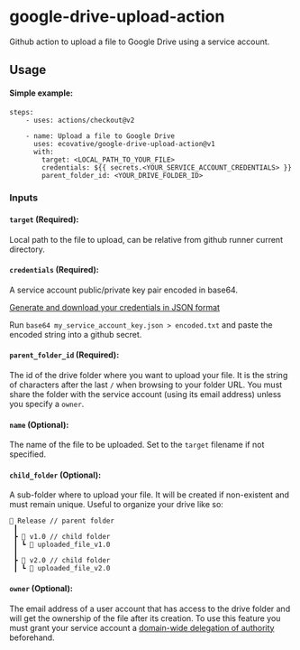 # google-drive-upload-action
Github action to upload a file to Google Drive using a service account.

## Usage
#### Simple example:
```
steps:
    - uses: actions/checkout@v2

    - name: Upload a file to Google Drive
      uses: ecovative/google-drive-upload-action@v1
      with:
        target: <LOCAL_PATH_TO_YOUR_FILE>
        credentials: ${{ secrets.<YOUR_SERVICE_ACCOUNT_CREDENTIALS> }}
        parent_folder_id: <YOUR_DRIVE_FOLDER_ID>
```

### Inputs
#### `target` (Required):
Local path to the file to upload, can be relative from github runner current directory.

#### `credentials` (Required):
A service account public/private key pair encoded in base64.

[Generate and download your credentials in JSON format](https://cloud.google.com/iam/docs/creating-managing-service-account-keys#creating_service_account_keys)

Run `base64 my_service_account_key.json > encoded.txt` and paste the encoded string into a github secret.

#### `parent_folder_id` (Required):
The id of the drive folder where you want to upload your file. It is the string of characters after the last `/` when browsing to your folder URL. You must share the folder with the service account (using its email address) unless you specify a `owner`.

#### `name` (Optional):
The name of the file to be uploaded. Set to the `target` filename if not specified.

#### `child_folder` (Optional):
A sub-folder where to upload your file. It will be created if non-existent and must remain unique. Useful to organize your drive like so:

```
📂 Release // parent folder
 ┃
 ┣ 📂 v1.0 // child folder
 ┃ ┗ 📜 uploaded_file_v1.0
 ┃
 ┣ 📂 v2.0 // child folder
 ┃ ┗ 📜 uploaded_file_v2.0
```

#### `owner` (Optional):
The email address of a user account that has access to the drive folder and will get the ownership of the file after its creation. To use this feature you must grant your service account a [domain-wide delegation of authority](https://developers.google.com/admin-sdk/directory/v1/guides/delegation) beforehand.

